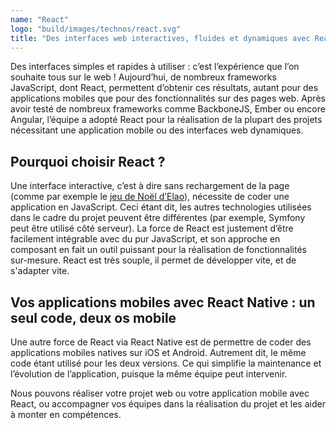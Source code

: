 ```yaml
---
name: "React"
logo: "build/images/technos/react.svg"
title: "Des interfaces web interactives, fluides et dynamiques avec React"
---
```


Des interfaces simples et rapides à utiliser : c’est l’expérience que l’on souhaite tous sur le web ! Aujourd’hui, de nombreux frameworks JavaScript, dont React, permettent d’obtenir ces résultats, autant pour des applications mobiles que pour des fonctionnalités sur des pages web. Après avoir testé de nombreux frameworks comme BackboneJS, Ember ou encore Angular, l’équipe a adopté React pour la réalisation de la plupart des projets nécessitant une application mobile ou des interfaces web dynamiques. 

## Pourquoi choisir React ? 

Une interface interactive, c’est à dire sans rechargement de la page (comme par exemple le [jeu de Noël d’Elao](https://noel.elao.com/)), nécessite de coder une application en JavaScript. Ceci étant dit, les autres technologies utilisées dans le cadre du projet peuvent être différentes (par exemple, Symfony peut être utilisé côté serveur). La force de React est justement d’être facilement intégrable avec du pur JavaScript, et son approche en composant en fait un outil puissant pour la réalisation de fonctionnalités sur-mesure. React est très souple, il permet de développer vite, et de s'adapter vite.

## Vos applications mobiles avec React Native : un seul code, deux os mobile

Une autre force de React via React Native est de permettre de coder des applications mobiles natives sur iOS et Android. Autrement dit, le même code étant utilisé pour les deux versions. Ce qui simplifie la maintenance et l’évolution de l’application, puisque la même équipe peut intervenir. 

Nous pouvons réaliser votre projet web ou votre application mobile avec React, ou accompagner vos équipes dans la réalisation du projet et les aider à monter en compétences. 
